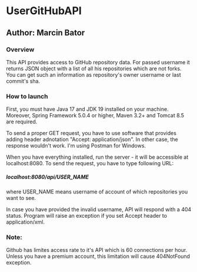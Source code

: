 # UserGitHubAPI
## Author: Marcin Bator
### Overview

This API provides access to GitHub repository data. For passed username it returns JSON object with a list of all his repositories which are not forks. You can get such an information as repository's owner username or last commit's sha.

### How to launch

First, you must have Java 17 and JDK 19 installed on your machine. Moreover, Spring Framework 5.0.4 or higher, Maven 3.2+ and Tomcat 8.5 are required.

To send a proper GET request, you have to use software that provides adding header adnotation "Accept: application/json". In other case, the response wouldn't work. I'm using Postman for Windows.

When you have everything installed, run the server - it will be accessible at localhost:8080. To send the request, you have to type following URL:

##### localhost:8080/api/USER_NAME

where USER_NAME means username of account of which repositories you want to see.

In case you have provided the invalid username, API will respond with a 404 status. Program will raise an exception if you set Accept header to application/xml.

### Note:

Github has limites access rate to it's API which is 60 connections per hour. Unless you have a premium account, this limitation will cause 404NotFound exception.
